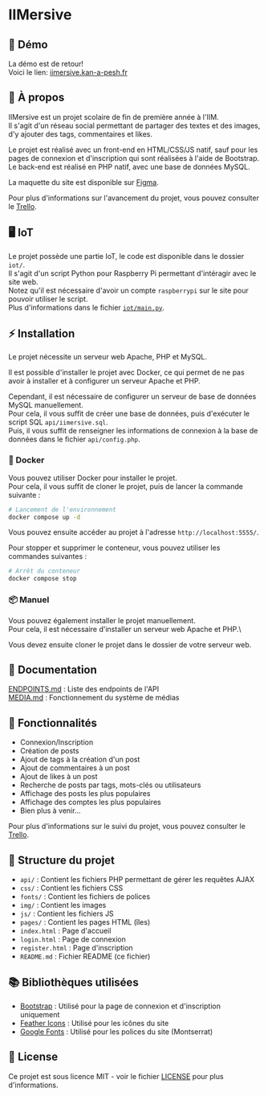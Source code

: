 # IIMersive

## 🔮 Démo

La démo est de retour!\
Voici le lien: [iimersive.kan-a-pesh.fr](https://iimersive.kan-a-pesh.fr)

## 📖 À propos

IIMersive est un projet scolaire de fin de première année à l'IIM.\
Il s'agit d'un réseau social permettant de partager des textes et des images, d'y ajouter des tags, commentaires et likes.

Le projet est réalisé avec un front-end en HTML/CSS/JS natif, sauf pour les pages de connexion et d'inscription qui sont réalisées à l'aide de Bootstrap.\
Le back-end est réalisé en PHP natif, avec une base de données MySQL.

La maquette du site est disponible sur [Figma](https://www.figma.com/file/37xNiCB3xBoM2A61p9RUyR/Projet-d'AXE---IIMersive?type=design&node-id=0%3A1&t=Aqw4q6wUqEz5Z2yJ-1).

Pour plus d'informations sur l'avancement du projet, vous pouvez consulter le [Trello](https://trello.com/b/rL5aaxOq/iimersive-todo).

## 🖥️ IoT

Le projet possède une partie IoT, le code est disponible dans le dossier `iot/`.\
Il s'agit d'un script Python pour Raspberry Pi permettant d'intéragir avec le site web.\
Notez qu'il est nécessaire d'avoir un compte `raspberrypi` sur le site pour pouvoir utiliser le script.\
Plus d'informations dans le fichier [`iot/main.py`](iot/main.py).

## ⚡️ Installation

Le projet nécessite un serveur web Apache, PHP et MySQL.

Il est possible d'installer le projet avec Docker, ce qui permet de ne pas avoir à installer et à configurer un serveur Apache et PHP.

Cependant, il est nécessaire de configurer un serveur de base de données MySQL manuellement.\
Pour cela, il vous suffit de créer une base de données, puis d'exécuter le script SQL `api/iimersive.sql`.\
Puis, il vous suffit de renseigner les informations de connexion à la base de données dans le fichier `api/config.php`.

### 🐋 Docker

Vous pouvez utiliser Docker pour installer le projet.\
Pour cela, il vous suffit de cloner le projet, puis de lancer la commande suivante :

```bash
# Lancement de l'environnement
docker compose up -d
```

Vous pouvez ensuite accéder au projet à l'adresse `http://localhost:5555/`.

Pour stopper et supprimer le conteneur, vous pouvez utiliser les commandes suivantes :

```bash
# Arrêt du conteneur
docker compose stop
```

### 📦 Manuel

Vous pouvez également installer le projet manuellement.\
Pour cela, il est nécessaire d'installer un serveur web Apache et PHP.\

Vous devez ensuite cloner le projet dans le dossier de votre serveur web.

## 📜 Documentation

[ENDPOINTS.md](api/ENDPOINTS.md) : Liste des endpoints de l'API\
[MEDIA.md](media/MEDIA.md) : Fonctionnement du système de médias

## 📝 Fonctionnalités

-   Connexion/Inscription
-   Création de posts
-   Ajout de tags à la création d'un post
-   Ajout de commentaires à un post
-   Ajout de likes à un post
-   Recherche de posts par tags, mots-clés ou utilisateurs
-   Affichage des posts les plus populaires
-   Affichage des comptes les plus populaires
-   Bien plus à venir...

Pour plus d'informations sur le suivi du projet, vous pouvez consulter le [Trello](https://trello.com/b/rL5aaxOq/iimersive-todo).

## 📂 Structure du projet

-   `api/` : Contient les fichiers PHP permettant de gérer les requêtes AJAX
-   `css/` : Contient les fichiers CSS
-   `fonts/` : Contient les fichiers de polices
-   `img/` : Contient les images
-   `js/` : Contient les fichiers JS
-   `pages/` : Contient les pages HTML (îles)
-   `index.html` : Page d'accueil
-   `login.html` : Page de connexion
-   `register.html` : Page d'inscription
-   `README.md` : Fichier README (ce fichier)

## 📚 Bibliothèques utilisées

-   [Bootstrap](https://getbootstrap.com/) : Utilisé pour la page de connexion et d'inscription uniquement
-   [Feather Icons](https://feathericons.com/) : Utilisé pour les icônes du site
-   [Google Fonts](https://fonts.google.com/) : Utilisé pour les polices du site (Montserrat)

## 📝 License

Ce projet est sous licence MIT - voir le fichier [LICENSE](LICENSE) pour plus d'informations.
